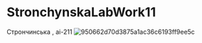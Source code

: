 # StronchynskaLabWork11
Стрончинська , аі-211 ![950662d70d3875a1ac36c6193ff9ee5c](https://user-images.githubusercontent.com/101995633/171718154-a9ad9187-d3fd-489e-8ba5-8850b9bbeccc.jpg)
